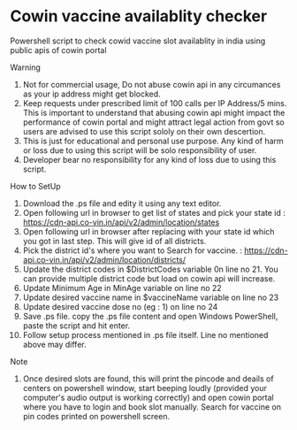  # Cowin vaccine availablity checker
 Powershell script to check cowid vaccine slot availablity in india using public apis of cowin portal

 Warning
 1. Not for commercial usage, Do not abuse cowin api in any circumances as your ip address might get blocked.
 2. Keep requests under prescribed limit of 100 calls per IP Address/5 mins. This is important to understand that abusing cowin api might impact the performance of cowin portal 
    and might attract legal action from govt so  users are advised to use this script sololy on their own descertion.
 3. This is just for educational and personal use purpose. Any kind of harm or loss due to using this script will be solo responsibility of user.
 4. Developer bear no responsibility for any kind of loss due to using this script.

 How to SetUp
 1. Download the .ps file and edity it using any text editor.
 2. Open following url in browser to get list of states and pick your state id : https://cdn-api.co-vin.in/api/v2/admin/location/states
 3. Open following url in browser  after replacing <stateid> with your state id which you got in last step. This will give id of all districts. 
 4. Pick the district id's where you want to  Search for vaccine. : https://cdn-api.co-vin.in/api/v2/admin/location/districts/<stateid>
 5. Update the district codes in $DistrictCodes variable 0n line no 21. You can provide multiple district code but load on cowin api will increase.
 6. Update Minimum Age in MinAge variable on line no 22
 7. Update desired vaccine name in $vaccineName variable on line no 23
 8. Update desired vaccine dose no (eg : 1) on line no 24
 9. Save .ps file. copy the .ps file content and open Windows PowerShell, paste the script and hit enter. 
 10. Follow setup process mentioned in .ps file itself. Line no mentioned above may differ.

 Note
 1. Once desired slots are found, this will print the pincode and deails of centers on powershell window, start beeping loudly (provided your computer's audio output is working correctly) and open cowin portal where you have to login and book slot manually. Search for vaccine on pin codes printed on powershell screen.
